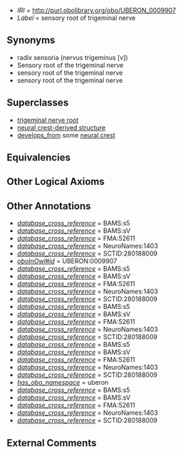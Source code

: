  * *IRI* = http://purl.obolibrary.org/obo/UBERON_0009907
 * *Label* = sensory root of trigeminal nerve

## Synonyms

 * radix sensoria (nervus trigeminus [v])
 * Sensory root of the trigeminal nerve
 * sensory root of the trigeminal nerve
 * sensory root of the trigeminal nerve

## Superclasses

 * [trigeminal nerve root](../../UBERON/73/UBERON_0004673.md)
 * [neural crest-derived structure](../../UBERON/13/UBERON_0010313.md)
 * [develops_from](../../RO/02/RO_0002202.md) some [neural crest](../../UBERON/42/UBERON_0002342.md)

## Equivalencies


## Other Logical Axioms


## Other Annotations

 * *[database_cross_reference](../../ef/oboInOwl#hasDbXref.md)* = BAMS:s5
 * *[database_cross_reference](../../ef/oboInOwl#hasDbXref.md)* = BAMS:sV
 * *[database_cross_reference](../../ef/oboInOwl#hasDbXref.md)* = FMA:52611
 * *[database_cross_reference](../../ef/oboInOwl#hasDbXref.md)* = NeuroNames:1403
 * *[database_cross_reference](../../ef/oboInOwl#hasDbXref.md)* = SCTID:280188009
 * *[oboInOwl#id](../../id/oboInOwl#id.md)* = UBERON:0009907
 * *[database_cross_reference](../../ef/oboInOwl#hasDbXref.md)* = BAMS:s5
 * *[database_cross_reference](../../ef/oboInOwl#hasDbXref.md)* = BAMS:sV
 * *[database_cross_reference](../../ef/oboInOwl#hasDbXref.md)* = FMA:52611
 * *[database_cross_reference](../../ef/oboInOwl#hasDbXref.md)* = NeuroNames:1403
 * *[database_cross_reference](../../ef/oboInOwl#hasDbXref.md)* = SCTID:280188009
 * *[database_cross_reference](../../ef/oboInOwl#hasDbXref.md)* = BAMS:s5
 * *[database_cross_reference](../../ef/oboInOwl#hasDbXref.md)* = BAMS:sV
 * *[database_cross_reference](../../ef/oboInOwl#hasDbXref.md)* = FMA:52611
 * *[database_cross_reference](../../ef/oboInOwl#hasDbXref.md)* = NeuroNames:1403
 * *[database_cross_reference](../../ef/oboInOwl#hasDbXref.md)* = SCTID:280188009
 * *[database_cross_reference](../../ef/oboInOwl#hasDbXref.md)* = BAMS:s5
 * *[database_cross_reference](../../ef/oboInOwl#hasDbXref.md)* = BAMS:sV
 * *[database_cross_reference](../../ef/oboInOwl#hasDbXref.md)* = FMA:52611
 * *[database_cross_reference](../../ef/oboInOwl#hasDbXref.md)* = NeuroNames:1403
 * *[database_cross_reference](../../ef/oboInOwl#hasDbXref.md)* = SCTID:280188009
 * *[has_obo_namespace](../../ce/oboInOwl#hasOBONamespace.md)* = uberon
 * *[database_cross_reference](../../ef/oboInOwl#hasDbXref.md)* = BAMS:s5
 * *[database_cross_reference](../../ef/oboInOwl#hasDbXref.md)* = BAMS:sV
 * *[database_cross_reference](../../ef/oboInOwl#hasDbXref.md)* = FMA:52611
 * *[database_cross_reference](../../ef/oboInOwl#hasDbXref.md)* = NeuroNames:1403
 * *[database_cross_reference](../../ef/oboInOwl#hasDbXref.md)* = SCTID:280188009

## External Comments

